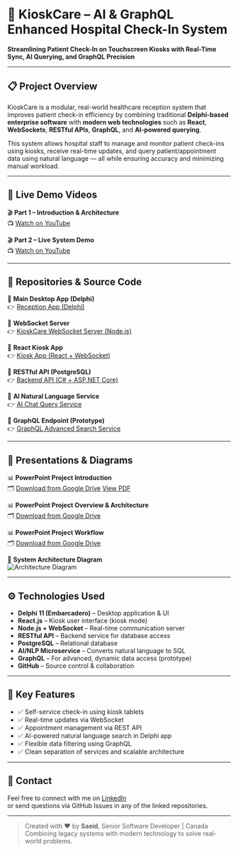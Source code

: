 # 🏥 KioskCare – AI & GraphQL Enhanced Hospital Check-In System

**Streamlining Patient Check-In on Touchscreen Kiosks with Real-Time Sync, AI Querying, and GraphQL Precision**

---

## 📋 Project Overview

KioskCare is a modular, real-world healthcare reception system that improves patient check-in efficiency by combining traditional **Delphi-based enterprise software** with **modern web technologies** such as **React**, **WebSockets**, **RESTful APIs**, **GraphQL**, and **AI-powered querying**.

This system allows hospital staff to manage and monitor patient check-ins using kiosks, receive real-time updates, and query patient/appointment data using natural language — all while ensuring accuracy and minimizing manual workload.

---

## 🚀 Live Demo Videos

🎬 **Part 1 – Introduction & Architecture**  
📺 [Watch on YouTube](https://www.youtube.com/watch?v=5SoY0ws3yiM)

🎬 **Part 2 – Live System Demo**  
📺 [Watch on YouTube](https://www.youtube.com/watch?v=k7MZ9b7jL4A)

---

## 📂 Repositories & Source Code

🔹 **Main Desktop App (Delphi)**  
👉 [Reception App (Delphi)](https://github.com/pahangdar/ConnexallApplication/tree/api-integration)

🔹 **WebSocket Server**  
👉 [KioskCare WebSocket Server (Node.js)](https://github.com/pahangdar/ConnexallWebSocketServer)

🔹 **React Kiosk App**  
👉 [Kiosk App (React + WebSocket)](https://github.com/pahangdar/ConnexallVerificationApp)

🔹 **RESTful API (PostgreSQL)**  
👉 [Backend API (C# + ASP.NET Core)](https://github.com/pahangdar/ConnexallWebAPI/tree/postgres)

🔹 **AI Natural Language Service**  
👉 [AI Chat Query Service](https://github.com/pahangdar/ConnexallNL2SQL)

🔹 **GraphQL Endpoint (Prototype)**  
👉 [GraphQL Advanced Search Service]()

---

## 📄 Presentations & Diagrams

📊 **PowerPoint Project Introduction**  
🗂 [Download from Google Drive](https://drive.google.com/file/d/1sNzc96rw3XCmD5Zv1FZrzmUiRj9X8WeP/view?usp=drive_link)
<a href="https://drive.google.com/file/d/1sNzc96rw3XCmD5Zv1FZrzmUiRj9X8WeP/view?usp=drive_link" target="_blank">View PDF</a>


📊 **PowerPoint Project Overview & Architecture**  
🗂 [Download from Google Drive](https://drive.google.com/file/d/1b-MHKPuo-7SDaUJXNC2TxnOUFb9qbvgn/view?usp=drive_link)

📊 **PowerPoint Project Workflow**  
🗂 [Download from Google Drive](https://drive.google.com/file/d/1McYCEcU6zqjVJ1lkkWsUOKuDG8tISn63/view?usp=drive_link)

📸 **System Architecture Diagram**  
![Architecture Diagram]()


---

## ⚙️ Technologies Used

- **Delphi 11 (Embarcadero)** – Desktop application & UI
- **React.js** – Kiosk user interface (kiosk mode)
- **Node.js + WebSocket** – Real-time communication server
- **RESTful API** – Backend service for database access
- **PostgreSQL** – Relational database
- **AI/NLP Microservice** – Converts natural language to SQL
- **GraphQL** – For advanced, dynamic data access (prototype)
- **GitHub** – Source control & collaboration

---

## 📌 Key Features

- ✅ Self-service check-in using kiosk tablets
- ✅ Real-time updates via WebSocket
- ✅ Appointment management via REST API
- ✅ AI-powered natural language search in Delphi app
- ✅ Flexible data filtering using GraphQL
- ✅ Clean separation of services and scalable architecture

---

## 🙋 Contact

Feel free to connect with me on [LinkedIn](www.linkedin.com/in/pahangdar)  
or send questions via GitHub Issues in any of the linked repositories.

---

> Created with ❤️ by **Saeid**, Senior Software Developer | Canada  
> Combining legacy systems with modern technology to solve real-world problems.
